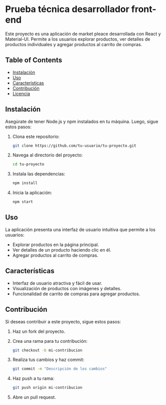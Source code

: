 # Prueba técnica desarrollador front-end

Este proyecto es una aplicación de market pleace desarrollada con React y Material-UI. Permite a los usuarios explorar productos, ver detalles de productos individuales y agregar productos al carrito de compras.

## Table of Contents

- [Instalación](#instalación)
- [Uso](#uso)
- [Características](#características)
- [Contribución](#contribución)
- [Licencia](#licencia)

## Instalación

Asegúrate de tener Node.js y npm instalados en tu máquina. Luego, sigue estos pasos:

1. Clona este repositorio:

   ```bash
   git clone https://github.com/tu-usuario/tu-proyecto.git

2. Navega al directorio del proyecto:

    ```bash
    cd tu-proyecto

3. Instala las dependencias:

    ```bash
    npm install

4. Inicia la aplicación:

    ```bash
    npm start

## Uso

La aplicación presenta una interfaz de usuario intuitiva que permite a los usuarios:

- Explorar productos en la página principal.
- Ver detalles de un producto haciendo clic en él.
- Agregar productos al carrito de compras.

## Características

- Interfaz de usuario atractiva y fácil de usar.
- Visualización de productos con imágenes y detalles.
- Funcionalidad de carrito de compras para agregar productos.

## Contribución

Si deseas contribuir a este proyecto, sigue estos pasos:

1. Haz un fork del proyecto.

2. Crea una rama para tu contribución:

    ```bash
    git checkout -b mi-contribucion

3. Realiza tus cambios y haz commit:

    ```bash
    git commit -m "Descripción de los cambios"

4. Haz push a tu rama:

    ```bash
    git push origin mi-contribucion

5. Abre un pull request.